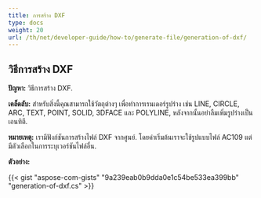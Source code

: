 ```yaml
---
title: การสร้าง DXF
type: docs
weight: 20
url: /th/net/developer-guide/how-to/generate-file/generation-of-dxf/
---
```


## **วิธีการสร้าง DXF**

**ปัญหา:** วิธีการสร้าง DXF.

**เคล็ดลับ:** สำหรับสิ่งนี้คุณสามารถใช้วัตถุต่างๆ เพื่อทำการเรนเดอร์รูปร่าง เช่น LINE, CIRCLE, ARC, TEXT, POINT, SOLID, 3DFACE และ POLYLINE, หลังจากนั้นอย่าลืมเพิ่มรูปร่างเป็นเอนทิตี.

**หมายเหตุ:** เรามีฟังก์ชันการสร้างไฟล์ DXF จากศูนย์.
โดยค่าเริ่มต้นเราจะใช้รูปแบบไฟล์ AC109 แต่มีตัวเลือกในการระบุเวอร์ชันไฟล์อื่น.

**ตัวอย่าง:**

{{< gist "aspose-com-gists" "9a239eab0b9dda0e1c54be533ea399bb" "generation-of-dxf.cs" >}}
